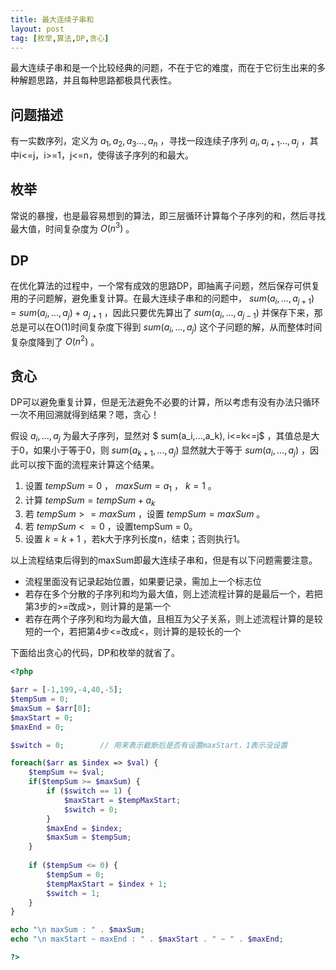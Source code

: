 ```yaml
---
title: 最大连续子串和
layout: post
tag: [枚举,算法,DP,贪心]
---
```


最大连续子串和是一个比较经典的问题，不在于它的难度，而在于它衍生出来的多种解题思路，并且每种思路都极具代表性。

## 问题描述

有一实数序列，定义为 $a_1,a_2,a_3...,a_n$ ，寻找一段连续子序列 $a_i,a_{i+1}...,a_j$ ，其中i<=j，i>=1，j<=n，使得该子序列的和最大。

## 枚举

常说的暴搜，也是最容易想到的算法，即三层循环计算每个子序列的和，然后寻找最大值，时间复杂度为 $O(n^3)$ 。

## DP

在优化算法的过程中，一个常有成效的思路DP，即抽离子问题，然后保存可供复用的子问题解，避免重复计算。在最大连续子串和的问题中， $sum(a_i,...,a_{j+1}) = sum(a_i,...,a_j) + a_{j+1}$ ，因此只要优先算出了 $sum(a_i,...,a_{j-1})$ 并保存下来，那总是可以在O(1)时间复杂度下得到 $sum(a_i,...,a_j)$ 这个子问题的解，从而整体时间复杂度降到了 $O(n^2)$ 。

## 贪心

DP可以避免重复计算，但是无法避免不必要的计算，所以考虑有没有办法只循环一次不用回溯就得到结果？嗯，贪心！

假设 $a_i,...,a_j$ 为最大子序列，显然对 $ sum(a_i,...,a_k), i<=k<=j$ ，其值总是大于0，如果小于等于0，则 $sum(a_{k+1},...,a_j)$ 显然就大于等于 $sum(a_i,...,a_j)$ ，因此可以按下面的流程来计算这个结果。

1. 设置 $tempSum=0$ ， $maxSum=a_1$ ， $k=1$ 。
2. 计算 $tempSum = tempSum + a_k$ 
3. 若 $tempSum >= maxSum$ ，设置 $tempSum = maxSum$ 。
4. 若 $tempSum <= 0$ ，设置tempSum = 0。
5. 设置 $k=k+1$ ，若k大于序列长度n，结束；否则执行1。

以上流程结束后得到的maxSum即最大连续子串和，但是有以下问题需要注意。

* 流程里面没有记录起始位置，如果要记录，需加上一个标志位
* 若存在多个分散的子序列和均为最大值，则上述流程计算的是最后一个，若把第3步的>=改成>，则计算的是第一个
* 若存在两个子序列和均为最大值，且相互为父子关系，则上述流程计算的是较短的一个，若把第4步<=改成<，则计算的是较长的一个

下面给出贪心的代码，DP和枚举的就省了。

~~~php
<?php

$arr = [-1,199,-4,40,-5];
$tempSum = 0;
$maxSum = $arr[0];
$maxStart = 0;
$maxEnd = 0;

$switch = 0;        // 用来表示截断后是否有设置maxStart，1表示没设置

foreach($arr as $index => $val) {
    $tempSum += $val;
    if($tempSum >= $maxSum) {
        if ($switch == 1) {
            $maxStart = $tempMaxStart;
            $switch = 0;
        }
        $maxEnd = $index;
        $maxSum = $tempSum;
    } 
    
    if ($tempSum <= 0) {
        $tempSum = 0;
        $tempMaxStart = $index + 1;
        $switch = 1;
    }
}

echo "\n maxSum : " . $maxSum;
echo "\n maxStart ~ maxEnd : " . $maxStart . " ~ " . $maxEnd;

?>
~~~



